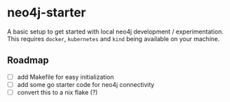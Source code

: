 # neo4j-starter

A basic setup to get started with local neo4j development / experimentation.
This requires `docker`, `kubernetes` and `kind` being available on your machine.

## Roadmap

 * [ ] add Makefile for easy initialization
 * [ ] add some go starter code for neo4j connectivity
 * [ ] convert this to a nix flake (?)
